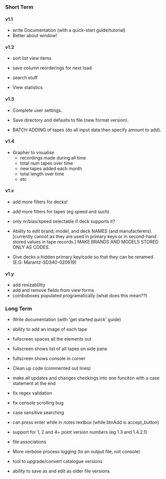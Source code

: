 ### Short Term


#### v1.1

- write Documentation (with a quick-start guide/tutorial)
- Better about window!



#### v1.2

- sort list view items
- save column reorderings for next load

- search stuff

- View statistics



#### v1.3

- Complete user settings.
- Save directory and defaults to file (new format version).

- BATCH ADDING of tapes (do all input data then specify amount to add).



#### v1.4

- Grapher to visualise
  - recordings made during all time
  - total num tapes over time
  - new tapes added each month
  - total length over time
  - etc
 
 
 
#### v1.x

- add more filters for decks!
- add more filters for tapes (eg speed and such)

- only nr/bias/speed selectable if deck supports it?



- Ability to edit brand, model, and deck NAMES (and manufacterers). [currently cannot as they are used in primary keys or in second-hand stored values in tape records.] MAKE BRANDS AND MODELS STORED ONLY AS CODES.
- Give decks a hidden primary key/code so that they can be renamed. (E.G: Marantz-SD340-020619)



#### v1.y

- add resizablility
- add and remove fields from view forms
- comboboxes populated programatically (what does this mean??)



### Long Term

- Write documentation (with 'get started quick' guide)



- ability to add an image of each tape



- fullscreen spaces all the elements out
- fullscreen shows list of all tapes on side pane
- fullscreen shows console in corner



- Clean up code (commented out lines)

- make all updates and changes checkings into one funciton with a case statement at the end



- fix regex validation
- fix console scrolling bug
- case sensitive searching
- can press enter while in notes textbox (while btnAdd is accept_button)



- support for 1, 2 and 4+ point version numbers (eg 1.3 and 1.4.2.1)



- file associations
- More verbose process logging (to an output file, not console)

- tool to upgrade/convert catalogue versions
- ability to save as and edit as older file versions